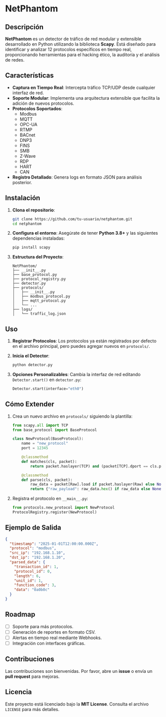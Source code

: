 # NetPhantom

## Descripción
**NetPhantom** es un detector de tráfico de red modular y extensible desarrollado en Python utilizando la biblioteca **Scapy**. Está diseñado para identificar y analizar 12 protocolos específicos en tiempo real, proporcionando herramientas para el hacking ético, la auditoría y el análisis de redes.

## Características
- **Captura en Tiempo Real**: Intercepta tráfico TCP/UDP desde cualquier interfaz de red.
- **Soporte Modular**: Implementa una arquitectura extensible que facilita la adición de nuevos protocolos.
- **Protocolos Soportados**:
  - Modbus
  - MQTT
  - OPC-UA
  - RTMP
  - BACnet
  - DNP3
  - FINS
  - SMB
  - Z-Wave
  - RDP
  - HART
  - CAN
- **Registro Detallado**: Genera logs en formato JSON para análisis posterior.

## Instalación
1. **Clona el repositorio**:
   ```bash
   git clone https://github.com/tu-usuario/netphantom.git
   cd netphantom
   ```

2. **Configura el entorno**:
   Asegúrate de tener **Python 3.8+** y las siguientes dependencias instaladas:
   ```bash
   pip install scapy
   ```

3. **Estructura del Proyecto**:
   ```
   NetPhantom/
   ├── __init__.py
   ├── base_protocol.py
   ├── protocol_registry.py
   ├── detector.py
   ├── protocols/
   │   ├── __init__.py
   │   ├── modbus_protocol.py
   │   ├── mqtt_protocol.py
   │   └── ...
   ├── logs/
   │   └── traffic_log.json
   ```

## Uso
1. **Registrar Protocolos**:
   Los protocolos ya están registrados por defecto en el archivo principal, pero puedes agregar nuevos en `protocols/`.

2. **Inicia el Detector**:
   ```bash
   python detector.py
   ```

3. **Opciones Personalizables**:
   Cambia la interfaz de red editando `Detector.start()` en `detector.py`:
   ```python
   Detector.start(interface="eth0")
   ```

## Cómo Extender
1. Crea un nuevo archivo en `protocols/` siguiendo la plantilla:
   ```python
   from scapy.all import TCP
   from base_protocol import BaseProtocol

   class NewProtocol(BaseProtocol):
       name = "new_protocol"
       port = 12345

       @classmethod
       def matches(cls, packet):
           return packet.haslayer(TCP) and (packet[TCP].dport == cls.port or packet[TCP].sport == cls.port)

       @classmethod
       def parse(cls, packet):
           raw_data = packet[Raw].load if packet.haslayer(Raw) else None
           return {"raw_payload": raw_data.hex() if raw_data else None}
   ```

2. Registra el protocolo en `__main__.py`:
   ```python
   from protocols.new_protocol import NewProtocol
   ProtocolRegistry.register(NewProtocol)
   ```

## Ejemplo de Salida
```json
{
  "timestamp": "2025-01-01T12:00:00.000Z",
  "protocol": "modbus",
  "src_ip": "192.168.1.10",
  "dst_ip": "192.168.1.20",
  "parsed_data": {
    "transaction_id": 1,
    "protocol_id": 0,
    "length": 6,
    "unit_id": 1,
    "function_code": 3,
    "data": "0a0b0c"
  }
}
```

## Roadmap
- [ ] Soporte para más protocolos.
- [ ] Generación de reportes en formato CSV.
- [ ] Alertas en tiempo real mediante Webhooks.
- [ ] Integración con interfaces gráficas.

## Contribuciones
Las contribuciones son bienvenidas. Por favor, abre un **issue** o envía un **pull request** para mejoras.

## Licencia
Este proyecto está licenciado bajo la **MIT License**. Consulta el archivo `LICENSE` para más detalles.
